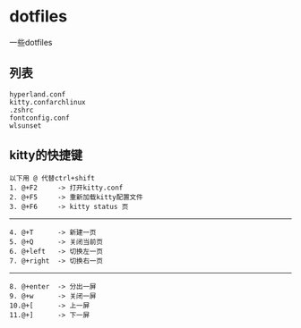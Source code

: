 # dotfiles
一些dotfiles
## 列表
    hyperland.conf
    kitty.confarchlinux 
    .zshrc
    fontconfig.conf
    wlsunset
## kitty的快捷键
    以下用 @ 代替ctrl+shift 
    1. @+F2     -> 打开kitty.conf
    2. @+F5     -> 重新加载kitty配置文件
    3. @+F6     -> kitty status 页
---
    4. @+T      -> 新建一页
    5. @+Q      -> 关闭当前页
    6. @+left   -> 切换左一页
    7. @+right  -> 切换右一页
---
    8. @+enter  -> 分出一屏
    9. @+w      -> 关闭一屏
    10.@+[      -> 上一屏
    11.@+]      -> 下一屏
